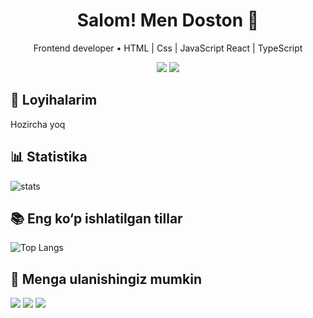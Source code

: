 <h1 align="center">Salom! Men <b>Doston</b> 👋</h1>
<p align="center">Frontend developer • HTML | Css | JavaScript React | TypeScript</p>

<p align="center">
  <a href="https://github.com/dostonadxamov"><img src="https://img.shields.io/badge/React-%2320232a.svg?style=for-the-badge&logo=react"/></a>
  <a href="mailto:dostonadxamov222@gmail.com"><img src="https://img.shields.io/badge/Email-dostonadxamov222@gmail.com-blue?style=for-the-badge"/></a>
</p>

## 🔭 Loyihalarim
Hozircha yoq
## 📊 Statistika
<picture>
  <source media="(prefers-color-scheme: dark)" srcset="https://github-readme-stats.vercel.app/api?username=dostonadxamov&show_icons=true"/>
  <img alt="stats" src="https://github-readme-stats.vercel.app/api?username=dostonadxamov&show_icons=true"/>
</picture>


## 📚 Eng ko‘p ishlatilgan tillar
![Top Langs](https://github-readme-stats.vercel.app/api/top-langs/?username=dostonadxamov&layout=compact&theme=radical)



## 🤝 Menga ulanishingiz mumkin
<p align="left">
<a href="https://t.me/DOSTON_DEVELOPER"><img src="https://img.shields.io/badge/Telegram-2CA5E0?style=for-the-badge&logo=telegram&logoColor=white"/></a>
<a href="https://linkedin.com/in/username"><img src="https://img.shields.io/badge/LinkedIn-0A66C2?style=for-the-badge&logo=linkedin&logoColor=white"/></a>
<a href="mailto:dostonadxamov222@gmail.com"><img src="https://img.shields.io/badge/Email-D14836?style=for-the-badge&logo=gmail&logoColor=white"/></a>
</p>
